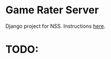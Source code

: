 # Game Rater Server

Django project for NSS. Instructions [here](https://github.com/nashville-software-school/bangazon-llc/tree/cohort-54/book-2-levelup).

# TODO:
